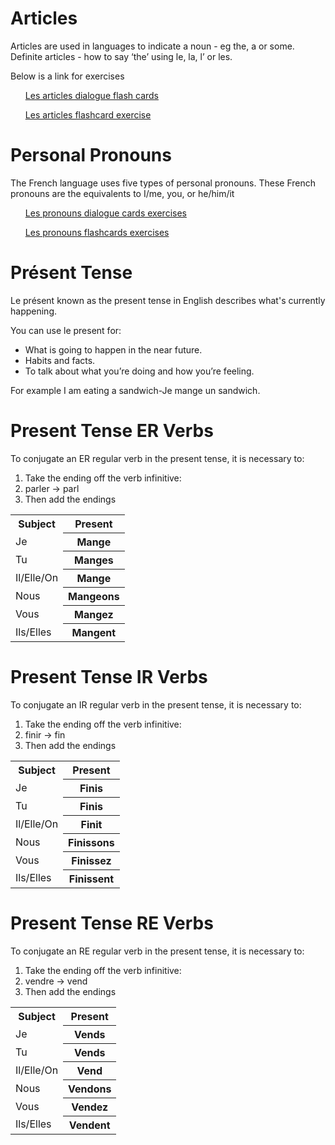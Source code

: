 <h1>Articles</h1>
Articles are used in languages to indicate a noun - eg the, a or some.
Definite articles - how to say ‘the’ using le, la, l’ or les.

Below is a link for exercises 
<ul>
<a href="https://h5p.org/h5p/embed/403082"> Les articles dialogue flash cards</a> 

<a href="https://h5p.org/h5p/embed/374396">Les articles flashcard exercise</a>
</ul>

<h1>Personal Pronouns</h1>
The French language uses five types of personal pronouns. These French pronouns are the equivalents to I/me, you, or he/him/it
<ul>
<a href="https://h5p.org/h5p/embed/399600">Les pronouns dialogue cards exercises</a>
 
<a href="https://h5p.org/h5p/embed/403088">Les pronouns flashcards exercises</a>
</ul>
 
<h1>Présent Tense</h1>

Le présent known as the present tense in English describes what's currently happening.

You can use le present for:
<ul>
<li>What is going to happen in the near future.</li>
<li>Habits and facts.</li>
<li>To talk about what you’re doing and how you’re feeling.</li>
</ul>
For example I am eating a sandwich-Je mange un sandwich.




<h1>Present Tense ER Verbs</h1>
<table>
<tr><th>Subject</th><th> Present</th> 
<tr><td>Je<th> Mange</th> 
<tr><td>Tu<th> Manges</th>  
<tr><td>Il/Elle/On<th> Mange</th> 
<tr><td>Nous<th> Mangeons</th> 
<tr><td>Vous<th> Mangez</th> 
<tr><td>Ils/Elles<th> Mangent</th> 


To conjugate an ER regular verb in the present tense, it is necessary to:
<ol>
<li>Take the ending off the verb infinitive:</li>
<li>parler → parl</li> 
<li>Then add the endings</li>
</ol>



<table>
<tr><th>Subject</th><th> Present</th> 
<tr><td>Je<th> Finis</th> 
<tr><td>Tu<th> Finis</th>  
<tr><td>Il/Elle/On<th> Finit</th> 
<tr><td>Nous<th> Finissons</th> 
<tr><td>Vous<th> Finissez</th> 
<tr><td>Ils/Elles<th> Finissent</th>




<h1>Present Tense IR Verbs</h1>

To conjugate an IR regular verb in the present tense, it is necessary to:
<ol>
<li>Take the ending off the verb infinitive:</li>
<li>finir → fin</li> 
<li>Then add the endings</li>
</ol>

<table>
<tr><th>Subject</th><th> Present</th> 
<tr><td>Je<th> Vends</th> 
<tr><td>Tu<th> Vends</th>  
<tr><td>Il/Elle/On<th> Vend</th> 
<tr><td>Nous<th> Vendons</th> 
<tr><td>Vous<th> Vendez</th> 
<tr><td>Ils/Elles<th> Vendent</th>



<h1>Present Tense RE Verbs</h1>

To conjugate an RE regular verb in the present tense, it is necessary to:
<ol>
<li>Take the ending off the verb infinitive:</li>
<li>vendre → vend</li> 
<li>Then add the endings</li>
</ol>










